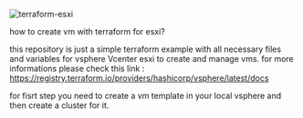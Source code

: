 ![terraform-esxi](https://github.com/arianjiujitsu/terraform-esxi/assets/150133638/50923579-9603-47bb-87f5-751943294518)


how to create vm with terraform for esxi?

this repository is just a simple terraform example with all necessary files and variables for vsphere Vcenter esxi to create and manage vms.
for more informations please check this link : https://registry.terraform.io/providers/hashicorp/vsphere/latest/docs


for fisrt step you need to create a vm template in your local vsphere and then create a cluster for it.

